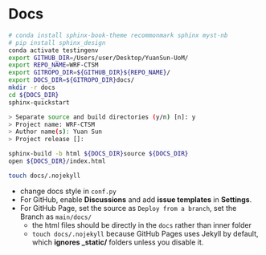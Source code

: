 # Docs

```bash
# conda install sphinx-book-theme recommonmark sphinx myst-nb
# pip install sphinx_design
conda activate testingenv
export GITHUB_DIR=/Users/user/Desktop/YuanSun-UoM/
export REPO_NAME=WRF-CTSM
export GITROPO_DIR=${GITHUB_DIR}${REPO_NAME}/
export DOCS_DIR=${GITROPO_DIR}docs/
mkdir -r docs
cd ${DOCS_DIR}
sphinx-quickstart

> Separate source and build directories (y/n) [n]: y
> Project name: WRF-CTSM
> Author name(s): Yuan Sun
> Project release []:

sphinx-build -b html ${DOCS_DIR}source ${DOCS_DIR}
open ${DOCS_DIR}/index.html

touch docs/.nojekyll
```

- change docs style in `conf.py`
- For GitHub, enable **Discussions** and add **issue templates** in **Settings**.
- For GitHub Page, set the source as `Deploy from a branch`, set the Branch as `main/docs/`
  - the html files should be directly in the `docs` rather than inner folder
  - `touch docs/.nojekyll` because GitHub Pages uses Jekyll by default, which **ignores _static/** folders unless you disable it.